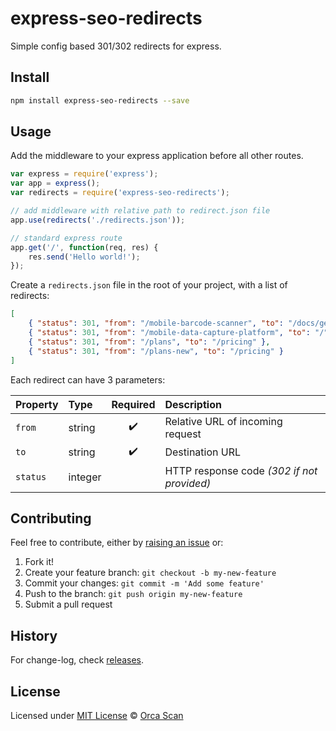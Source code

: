 # express-seo-redirects

Simple config based 301/302 redirects for express.

## Install

```bash
npm install express-seo-redirects --save
```

## Usage

Add the middleware to your express application before all other routes.

```js
var express = require('express');
var app = express();
var redirects = require('express-seo-redirects');

// add middleware with relative path to redirect.json file
app.use(redirects('./redirects.json'));

// standard express route
app.get('/', function(req, res) {
    res.send('Hello world!');
});
```

Create a `redirects.json` file in the root of your project, with a list of redirects:

```json
[
    { "status": 301, "from": "/mobile-barcode-scanner", "to": "/docs/getting-started/mobile" },
    { "status": 301, "from": "/mobile-data-capture-platform", "to": "/" },
    { "status": 301, "from": "/plans", "to": "/pricing" },
    { "status": 301, "from": "/plans-new", "to": "/pricing" }
]
```

Each redirect can have 3 parameters:

Property | Type    | Required           | Description
-------- |:------- |:------------------:|:------------------------------------------
`from`   | string  | :heavy_check_mark: | Relative URL of incoming request
`to`     | string  | :heavy_check_mark: | Destination URL
`status` | integer |                    | HTTP response code _(302 if not provided)_

## Contributing

Feel free to contribute, either by [raising an issue](https://github.com/orca-scan/express-seo-redirects/issues) or:

1. Fork it!
2. Create your feature branch: `git checkout -b my-new-feature`
3. Commit your changes: `git commit -m 'Add some feature'`
4. Push to the branch: `git push origin my-new-feature`
5. Submit a pull request

## History

For change-log, check [releases](https://github.com/orca-scan/express-seo-redirects/releases).

## License

Licensed under [MIT License](LICENSE) &copy; [Orca Scan](https://orcascan.com)
